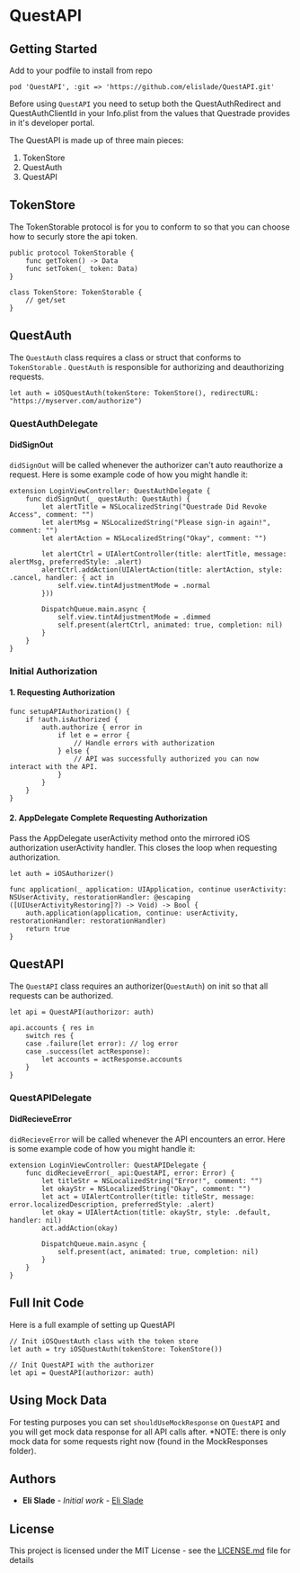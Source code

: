 # QuestAPI

## Getting Started

Add to your podfile to install from repo

```
pod 'QuestAPI', :git => 'https://github.com/elislade/QuestAPI.git'
```

Before using `QuestAPI` you need to setup both the QuestAuthRedirect and QuestAuthClientId in your Info.plist from the values that Questrade provides in it's developer portal.


The QuestAPI is made up of three main pieces:
1. TokenStore
2. QuestAuth
3. QuestAPI


## TokenStore
The TokenStorable protocol is for you to conform to so that you can choose how to securly store the api token.
```
public protocol TokenStorable {
    func getToken() -> Data
    func setToken(_ token: Data)
}

class TokenStore: TokenStorable {
    // get/set
}
```

## QuestAuth
The `QuestAuth` class requires a class or struct that conforms to  `TokenStorable` .  `QuestAuth` is responsible for authorizing and deauthorizing requests.
```
let auth = iOSQuestAuth(tokenStore: TokenStore(), redirectURL: "https://myserver.com/authorize")
```
### QuestAuthDelegate

#### DidSignOut
`didSignOut` will be called whenever the authorizer can't auto reauthorize a request.
Here is some example code of how you might handle it:

```
extension LoginViewController: QuestAuthDelegate {
    func didSignOut(_ questAuth: QuestAuth) {
        let alertTitle = NSLocalizedString("Questrade Did Revoke Access", comment: "")
        let alertMsg = NSLocalizedString("Please sign-in again!", comment: "")
        let alertAction = NSLocalizedString("Okay", comment: "")

        let alertCtrl = UIAlertController(title: alertTitle, message: alertMsg, preferredStyle: .alert)
        alertCtrl.addAction(UIAlertAction(title: alertAction, style: .cancel, handler: { act in
            self.view.tintAdjustmentMode = .normal
        }))

        DispatchQueue.main.async {
            self.view.tintAdjustmentMode = .dimmed
            self.present(alertCtrl, animated: true, completion: nil)
        }
    }
}
```

### Initial Authorization

#### 1. Requesting Authorization

```
func setupAPIAuthorization() {
    if !auth.isAuthorized {
        auth.authorize { error in
            if let e = error {
                // Handle errors with authorization
            } else {
                // API was successfully authorized you can now interact with the API.
            }
        }
    }
}
```

#### 2. AppDelegate Complete Requesting Authorization

Pass the AppDelegate userActivity method onto the mirrored iOS authorization userActivity handler. This closes the loop when requesting authorization.

```
let auth = iOSAuthorizer()

func application(_ application: UIApplication, continue userActivity: NSUserActivity, restorationHandler: @escaping ([UIUserActivityRestoring]?) -> Void) -> Bool {
    auth.application(application, continue: userActivity, restorationHandler: restorationHandler)
    return true
}
```

## QuestAPI
The `QuestAPI`  class requires an authorizer(`QuestAuth`)  on init so that all requests can be authorized.

```
let api = QuestAPI(authorizor: auth)

api.accounts { res in
    switch res {
    case .failure(let error): // log error
    case .success(let actResponse):
        let accounts = actResponse.accounts
    }
}
```

### QuestAPIDelegate

#### DidRecieveError

`didRecieveError` will be called whenever the API encounters an error.
Here is some example code of how you might handle it:

```
extension LoginViewController: QuestAPIDelegate {
    func didRecieveError(_ api:QuestAPI, error: Error) {
        let titleStr = NSLocalizedString("Error!", comment: "")
        let okayStr = NSLocalizedString("Okay", comment: "")
        let act = UIAlertController(title: titleStr, message: error.localizedDescription, preferredStyle: .alert)
        let okay = UIAlertAction(title: okayStr, style: .default, handler: nil)
        act.addAction(okay)

        DispatchQueue.main.async {
            self.present(act, animated: true, completion: nil)
        }
    }
}
```

## Full Init Code
Here is a full example of setting up QuestAPI

```
// Init iOSQuestAuth class with the token store
let auth = try iOSQuestAuth(tokenStore: TokenStore())

// Init QuestAPI with the authorizer
let api = QuestAPI(authorizor: auth)
```


## Using Mock Data

For testing purposes you can set `shouldUseMockResponse` on `QuestAPI` and you will get mock data response for all API calls after.
*NOTE: there is only mock data for some requests right now (found in the MockResponses folder).


## Authors

* **Eli Slade** - *Initial work* - [Eli Slade](https://github.com/elislade)

## License

This project is licensed under the MIT License - see the [LICENSE.md](LICENSE.md) file for details
